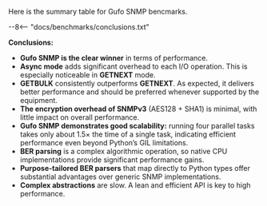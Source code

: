 Here is the summary table for Gufo SNMP bencmarks.

--8<-- "docs/benchmarks/conclusions.txt"

**Conclusions:**

* **Gufo SNMP is the clear winner** in terms of performance.  
* **Async mode** adds significant overhead to each I/O operation. This is especially noticeable in **GETNEXT** mode.  
* **GETBULK** consistently outperforms **GETNEXT**. As expected, it delivers better performance and should be preferred whenever supported by the equipment.  
* **The encryption overhead of SNMPv3** (AES128 + SHA1) is minimal, with little impact on overall performance.  
* **Gufo SNMP demonstrates good scalability:** running four parallel tasks takes only about 1.5× the time of a single task, indicating efficient performance even beyond Python’s GIL limitations.  
* **BER parsing** is a complex algorithmic operation, so native CPU implementations provide significant performance gains.  
* **Purpose-tailored BER parsers** that map directly to Python types offer substantial advantages over generic SNMP implementations.  
* **Complex abstractions** are slow. A lean and efficient API is key to high performance.
